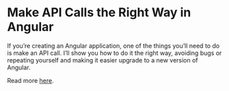 # Make API Calls the Right Way in Angular

If you’re creating an Angular application, one of the things you’ll need to do is make an API call. I’ll show you how to do it the right way, avoiding bugs or repeating yourself and making it easier upgrade to a new version of Angular.

Read more [here](https://medium.com/@george.roubie/angular-api-calls-the-right-way-264198bf2c64).
